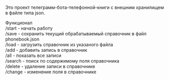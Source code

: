 Это проект телеграмм-бота-телефонной-книги с внешним хранилищем в файле типа json.  

Функционал  
/start - начать работу  
/save - сохранить текущий обрабатываемый справочник в файл phonebook.json  
/load - загрузить справочник из указаного файла  
/add - добавить запись в справочник  
/all - показать все записи  
/search - поиск по содержимому поля справочника  
/delete - удаление записи в справочнике  
/change - изменение поля в справочнике  
 
